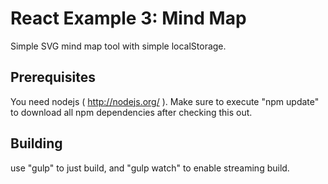 React Example 3: Mind Map
=========================

Simple SVG mind map tool with simple localStorage.

Prerequisites
-------------

You need nodejs ( http://nodejs.org/ ). Make sure to execute "npm update" to download all npm dependencies
after checking this out.

Building
--------

use "gulp" to just build, and "gulp watch" to enable streaming build.
